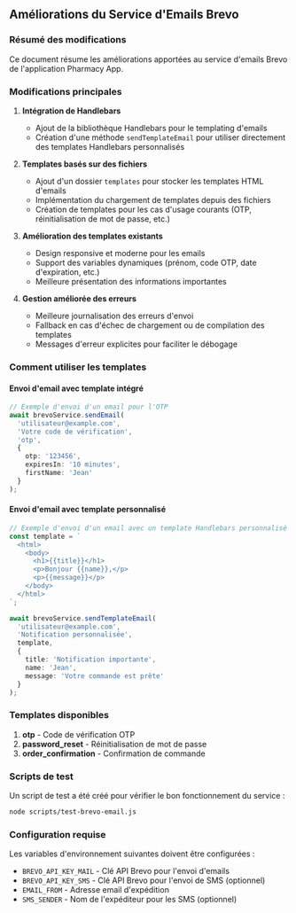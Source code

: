 ## Améliorations du Service d'Emails Brevo

### Résumé des modifications
Ce document résume les améliorations apportées au service d'emails Brevo de l'application Pharmacy App.
### Modifications principales
1. **Intégration de Handlebars**
   - Ajout de la bibliothèque Handlebars pour le templating d'emails
   - Création d'une méthode `sendTemplateEmail` pour utiliser directement des templates Handlebars personnalisés

2. **Templates basés sur des fichiers**
   - Ajout d'un dossier `templates` pour stocker les templates HTML d'emails
   - Implémentation du chargement de templates depuis des fichiers
   - Création de templates pour les cas d'usage courants (OTP, réinitialisation de mot de passe, etc.)

3. **Amélioration des templates existants**
   - Design responsive et moderne pour les emails
   - Support des variables dynamiques (prénom, code OTP, date d'expiration, etc.)
   - Meilleure présentation des informations importantes

4. **Gestion améliorée des erreurs**
   - Meilleure journalisation des erreurs d'envoi
   - Fallback en cas d'échec de chargement ou de compilation des templates
   - Messages d'erreur explicites pour faciliter le débogage

### Comment utiliser les templates

#### Envoi d'email avec template intégré
```typescript
// Exemple d'envoi d'un email pour l'OTP
await brevoService.sendEmail(
  'utilisateur@example.com',
  'Votre code de vérification',
  'otp',
  { 
    otp: '123456', 
    expiresIn: '10 minutes',
    firstName: 'Jean'
  }
);
```

#### Envoi d'email avec template personnalisé
```typescript
// Exemple d'envoi d'un email avec un template Handlebars personnalisé
const template = `
  <html>
    <body>
      <h1>{{title}}</h1>
      <p>Bonjour {{name}},</p>
      <p>{{message}}</p>
    </body>
  </html>
`;

await brevoService.sendTemplateEmail(
  'utilisateur@example.com',
  'Notification personnalisée',
  template,
  {
    title: 'Notification importante',
    name: 'Jean',
    message: 'Votre commande est prête'
  }
);
```
### Templates disponibles
1. **otp** - Code de vérification OTP
2. **password_reset** - Réinitialisation de mot de passe
3. **order_confirmation** - Confirmation de commande

### Scripts de test
Un script de test a été créé pour vérifier le bon fonctionnement du service :
```bash
node scripts/test-brevo-email.js
```
### Configuration requise
Les variables d'environnement suivantes doivent être configurées :
- `BREVO_API_KEY_MAIL` - Clé API Brevo pour l'envoi d'emails
- `BREVO_API_KEY_SMS` - Clé API Brevo pour l'envoi de SMS (optionnel)
- `EMAIL_FROM` - Adresse email d'expédition
- `SMS_SENDER` - Nom de l'expéditeur pour les SMS (optionnel)